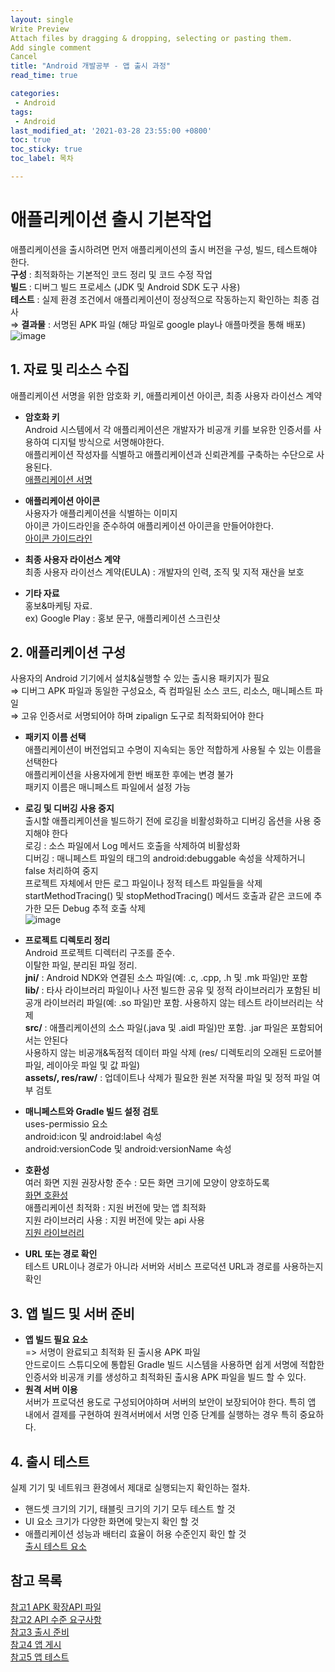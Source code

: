 ```yaml
---
layout: single
Write Preview
Attach files by dragging & dropping, selecting or pasting them.
Add single comment
Cancel
title: "Android 개발공부 - 앱 출시 과정"
read_time: true

categories: 
 - Android
tags: 
 - Android
last_modified_at: '2021-03-28 23:55:00 +0800'
toc: true
toc_sticky: true
toc_label: 목차

---
```

# 애플리케이션 출시 기본작업
애플리케이션을 출시하려면 먼저 애플리케이션의 출시 버전을 구성, 빌드, 테스트해야 한다.   
**구성** :  최적화하는 기본적인 코드 정리 및 코드 수정 작업   
**빌드** :  디버그 빌드 프로세스 (JDK 및 Android SDK 도구 사용)   
**테스트** : 실제 환경 조건에서 애플리케이션이 정상적으로 작동하는지 확인하는 최종 검사   
⇒ **결과물** :  서명된 APK 파일 (해당 파일로 google play나 애플마켓을 통해 배포)   
    ![image](https://user-images.githubusercontent.com/66898243/112755824-6487ba00-901d-11eb-8e93-5d7195a27467.png)    


## 1. 자료 및 리소스 수집
애플리케이션 서명을 위한 암호화 키, 애플리케이션 아이콘, 최종 사용자 라이선스 계약   


 - **암호화 키**   
 Android 시스템에서 각 애플리케이션은 개발자가 비공개 키를 보유한 인증서를 사용하여 디지털 방식으로 서명해야한다.     
 애플리케이션 작성자를 식별하고 애플리케이션과 신뢰관계를 구축하는 수단으로 사용된다.    
 [애플리케이션 서명](https://developer.android.com/studio/publish/app-signing)     

 - **애플리케이션 아이콘**    
 사용자가 애플리케이션을 식별하는 이미지    
 아이콘 가이드라인을 준수하여 애플리케이션 아이콘을 만들어야한다.           
 [아이콘 가이드라인](https://developer.android.com/google-play/resources/icon-design-specifications?hl=ko)    

 - **최종 사용자 라이선스 계약**    
최종 사용자 라이선스 계약(EULA) :  개발자의 인력, 조직 및 지적 재산을 보호        

 - **기타 자료**    
홍보&마케팅 자료.  
ex) Google Play :  홍보 문구, 애플리케이션 스크린샷       



## 2.  **애플리케이션 구성**    
사용자의 Android 기기에서 설치&실행할 수 있는 출시용 패키지가 필요   
⇒ 디버그 APK 파일과 동일한 구성요소, 즉 컴파일된 소스 코드, 리소스, 매니페스트 파일   
⇒ 고유 인증서로 서명되어야 하며 zipalign 도구로 최적화되어야 한다       

 - **패키지 이름 선택**      
 애플리케이션이 버전업되고 수명이 지속되는 동안 적합하게 사용될 수 있는 이름을 선택한다   
 애플리케이션을 사용자에게 한번 배포한 후에는 변경 불가   
 패키지 이름은 매니페스트 파일에서 설정 가능   

 -  **로깅 및 디버깅 사용 중지**     
 출시할 애플리케이션을 빌드하기 전에 로깅을 비활성화하고 디버깅 옵션을 사용 중지해야 한다   
 로깅 : 소스 파일에서 Log 메서드 호출을 삭제하여 비활성화   
 디버깅 : 매니페스트 파일의 <application> 태그의 android:debuggable 속성을 삭제하거니 false 처리하여 중지    
 프로젝트 자체에서 만든 로그 파일이나 정적 테스트 파일들을 삭제   
 startMethodTracing() 및 stopMethodTracing() 메서드 호출과 같은 코드에 추가한 모든 Debug 추적 호출 삭제   
 ![image](https://user-images.githubusercontent.com/66898243/112756531-99e1d700-9020-11eb-898b-e053528341f1.png)     

 - **프로젝트 디렉토리 정리**    
 Android 프로젝트 디렉터리 구조를 준수.   
 이탈한 파일, 분리된 파일 정리.   
 **jni/** : Android NDK와 연결된 소스 파일(예: .c, .cpp, .h 및 .mk 파일)만 포함   
 **lib/** : 타사 라이브러리 파일이나 사전 빌드한 공유 및 정적 라이브러리가 포함된 비공개 라이브러리 파일(예: .so 파일)만 포함. 사용하지 않는 테스트 라이브러리는 삭제   
 **src/** : 애플리케이션의 소스 파일(.java 및 .aidl 파일)만 포함. .jar 파일은 포함되어서는 안된다   
 사용하지 않는 비공개&독점적 데이터 파일 삭제 (res/ 디렉토리의 오래된 드로어블 파일, 레이아웃 파일 및 값 파일)   
 **assets/, res/raw/** : 업데이트나 삭제가 필요한 원본 저작물 파일 및 정적 파일 여부 검토    

 - **매니페스트와 Gradle 빌드 설정 검토**    
 uses-permissio 요소   
 android:icon 및 android:label 속성   
 android:versionCode 및 android:versionName 속성      

 - **호환성**   
 여러 화면 지원 권장사항 준수 : 모든 화면 크기에 모양이 양호하도록   
 [화면 호환성](https://developer.android.com/guide/practices/screens_support#screen-independence)   
 애플리케이션 최적화 : 지원 버전에 맞는 앱 최적화   
 지원 라이브러리 사용 : 지원 버전에 맞는 api 사용    
 [지원 라이브러리](https://developer.android.com/topic/libraries/support-library)   

 - **URL 또는 경로 확인**   
 테스트 URL이나 경로가 아니라 서버와 서비스 프로덕션 URL과 경로를 사용하는지 확인   



## 3. **앱 빌드 및 서버 준비**
 - **앱 빌드 필요 요소**    
=> 서명이 완료되고 최적화 된 출시용 APK 파일    
안드로이드 스튜디오에 통합된 Gradle 빌드 시스템을 사용하면 쉽게 서명에 적합한 인증서와 비공개 키를 생성하고 최적화된 출시용 APK 파일을 빌드 할 수 있다.   
- **원격 서버 이용**     
서버가 프로덕션 용도로 구성되어야하며 서버의 보안이 보장되어야 한다. 특히 앱 내에서 결제를 구현하여 원격서버에서 서명 인증 단계를 실행하는 경우 특히 중요하다.    



## 4. **출시 테스트**
실제 기기 및 네트워크 환경에서 제대로 실행되는지 확인하는 절차.    
- 핸드셋 크기의 기기, 태블릿 크기의 기기 모두 테스트 할 것    
- UI 요소 크기가 다양한 화면에 맞는지 확인 할 것    
- 애플리케이션 성능과 배터리 효율이 허용 수준인지 확인 할 것   
 [출시 테스트 요소](https://developer.android.com/docs/quality-guidelines/core-app-quality)




## 참고 목록
[참고1 APK 확장API 파일](https://developer.android.com/google/play/expansion-files#Overview)    
[참고2 API 수준 요구사항](https://developer.android.com/distribute/best-practices/develop/target-sdk)    
[참고3 출시 준비](https://developer.android.com/studio/publish/preparing)    
[참고4 앱 게시](https://developer.android.com/studio/publish)   
[참고5 앱 테스트](https://developer.android.com/studio/test)    